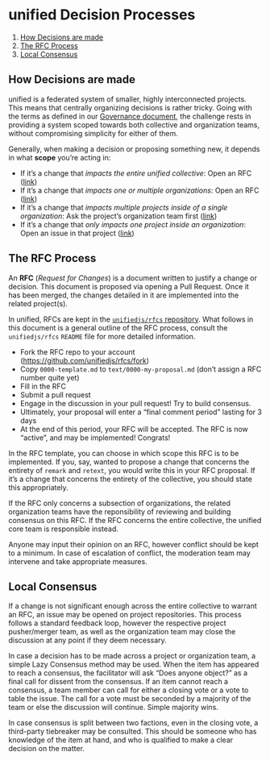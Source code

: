 # unified Decision Processes

1.  [How Decisions are made][decisions]
2.  [The RFC Process][rfc]
3.  [Local Consensus][local]

## How Decisions are made

unified is a federated system of smaller, highly interconnected projects.
This means that centrally organizing decisions is rather tricky.
Going with the terms as defined in our [Governance document][governance], the
challenge rests in providing a system scoped towards both collective and
organization teams, without compromising simplicity for either of them.

Generally, when making a decision or proposing something new, it depends in
what **scope** you’re acting in:

*   If it’s a change that *impacts the entire unified collective*:
    Open an RFC ([link][rfc])
*   If it’s a change that *impacts one or multiple organizations*:
    Open an RFC ([link][rfc])
*   If it’s a change that *impacts multiple projects inside of a single
    organization*:
    Ask the project’s organization team first ([link][local])
*   If it’s a change that *only impacts one project inside an organization*:
    Open an issue in that project ([link][local])

## The RFC Process

An **RFC** (*Request for Changes*) is a document written to justify a change
or decision.
This document is proposed via opening a Pull Request.
Once it has been merged, the changes detailed in it are implemented into the
related project(s).

In unified, RFCs are kept in the [`unifiedjs/rfcs` repository][rfcs].
What follows in this document is a general outline of the RFC process, consult
the `unifiedjs/rfcs` `README` file for more detailed information.

*   Fork the RFC repo to your account (<https://github.com/unifiedjs/rfcs/fork>)
*   Copy `0000-template.md` to `text/0000-my-proposal.md` (don’t assign a RFC
    number quite yet)
*   Fill in the RFC
*   Submit a pull request
*   Engage in the discussion in your pull request!
    Try to build consensus.
*   Ultimately, your proposal will enter a “final comment period” lasting for
    3 days
*   At the end of this period, your RFC will be accepted.
    The RFC is now “active”, and may be implemented!
    Congrats!

In the RFC template, you can choose in which scope this RFC is to be
implemented.
If you, say, wanted to propose a change that concerns the entirety of `remark`
and `retext`, you would write this in your RFC proposal.
If it’s a change that concerns the entirety of the collective, you should state
this appropriately.

If the RFC only concerns a subsection of organizations, the related
organization teams have the reponsibility of reviewing and building consensus
on this RFC.
If the RFC concerns the entire collective, the unified core team is responsible
instead.

Anyone may input their opinion on an RFC, however conflict should be kept to a
minimum.
In case of escalation of conflict, the moderation team may intervene and take
appropriate measures.

## Local Consensus

If a change is not significant enough across the entire collective to warrant
an RFC, an issue may be opened on project repositories.
This process follows a standard feedback loop, however the respective project
pusher/merger team, as well as the organization team may close the discussion
at any point if they deem necessary.

In case a decision has to be made across a project or organization team, a
simple Lazy Consensus method may be used.
When the item has appeared to reach a consensus, the facilitator will ask
“Does anyone object?” as a final call for dissent from the consensus.
If an item cannot reach a consensus, a team member can call for either a closing
vote or a vote to table the issue.
The call for a vote must be seconded by a majority of the team or else the
discussion will continue.
Simple majority wins.

In case consensus is split between two factions, even in the closing vote, a
third-party tiebreaker may be consulted.
This should be someone who has knowledge of the item at hand, and who is
qualified to make a clear decision on the matter.

[decisions]: #how-decisions-are-made

[rfc]: #the-rfc-process

[local]: #local-consensus

[governance]: readme.md

[rfcs]: https://github.com/unifiedjs/rfcs
